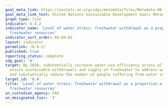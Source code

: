 ```yaml
---
goal_meta_link: https://unstats.un.org/sdgs/metadata/files/Metadata-06-04-02.pdf
goal_meta_link_text: United Nations Sustainable Development Goals Metadata (pdf 428kB)
graph_type: line
indicator: 6.4.2
indicator_name: 'Level of water stress: freshwater withdrawal as a proportion of available
  freshwater resources'
indicator_sort_order: 06-04-02
layout: indicator
permalink: /6-4-2/
published: true
reporting_status: complete
sdg_goal: '6'
target: By 2030, substantially increase water-use efficiency across all sectors and
  ensure sustainable withdrawals and supply of freshwater to address water scarcity
  and substantially reduce the number of people suffering from water scarcity
target_id: '6.4'
title: 'Level of water stress: freshwater withdrawal as a proportion of available
  freshwater resources'
un_custodian_agency: FAO
un_designated_tier: '1'
---
```

